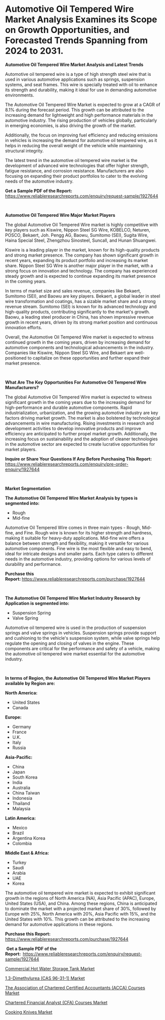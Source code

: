 <p><h1>Automotive Oil Tempered Wire Market Analysis Examines its Scope on Growth Opportunities, and Forecasted Trends Spanning from 2024 to 2031.</h1></p><p><strong>Automotive Oil Tempered Wire Market Analysis and Latest Trends</strong></p>
<p><p>Automotive oil tempered wire is a type of high strength steel wire that is used in various automotive applications such as springs, suspension systems, and seat frames. This wire is specially treated with oil to enhance its strength and durability, making it ideal for use in demanding automotive environments.</p><p>The Automotive Oil Tempered Wire Market is expected to grow at a CAGR of 8.1% during the forecast period. This growth can be attributed to the increasing demand for lightweight and high performance materials in the automotive industry. The rising production of vehicles globally, particularly in emerging economies, is also driving the growth of the market.</p><p>Additionally, the focus on improving fuel efficiency and reducing emissions in vehicles is increasing the demand for automotive oil tempered wire, as it helps in reducing the overall weight of the vehicle while maintaining structural integrity.</p><p>The latest trend in the automotive oil tempered wire market is the development of advanced wire technologies that offer higher strength, fatigue resistance, and corrosion resistance. Manufacturers are also focusing on expanding their product portfolios to cater to the evolving needs of the automotive industry.</p></p>
<p><strong>Get a Sample PDF of the Report:&nbsp;</strong> <a href="https://www.reliableresearchreports.com/enquiry/request-sample/1927644">https://www.reliableresearchreports.com/enquiry/request-sample/1927644</a></p>
<p>&nbsp;</p>
<p><strong>Automotive Oil Tempered Wire Major Market Players</strong></p>
<p><p>The global Automotive Oil Tempered Wire market is highly competitive with key players such as Kiswire, Nippon Steel SG Wire, KOBELCO, Neturen, POSCO, Bekaert, Joh. Pengg AG, Baowu, Sumitomo (SEI), Sugita Wire, Haina Special Steel, Zhengzhou Sinosteel, Suncall, and Hunan Shuangwei. </p><p>Kiswire is a leading player in the market, known for its high-quality products and strong market presence. The company has shown significant growth in recent years, expanding its product portfolio and increasing its market share. Nippon Steel SG Wire is another major player in the market, with a strong focus on innovation and technology. The company has experienced steady growth and is expected to continue expanding its market presence in the coming years.</p><p>In terms of market size and sales revenue, companies like Bekaert, Sumitomo (SEI), and Baowu are key players. Bekaert, a global leader in steel wire transformation and coatings, has a sizable market share and a strong revenue stream. Sumitomo (SEI) is known for its advanced technology and high-quality products, contributing significantly to the market's growth. Baowu, a leading steel producer in China, has shown impressive revenue growth in recent years, driven by its strong market position and continuous innovation efforts.</p><p>Overall, the Automotive Oil Tempered Wire market is expected to witness continued growth in the coming years, driven by increasing demand for automotive components and technological advancements in the industry. Companies like Kiswire, Nippon Steel SG Wire, and Bekaert are well-positioned to capitalize on these opportunities and further expand their market presence.</p></p>
<p>&nbsp;</p>
<p><strong>What Are The Key Opportunities For Automotive Oil Tempered Wire Manufacturers?</strong></p>
<p><p>The global Automotive Oil Tempered Wire market is expected to witness significant growth in the coming years due to the increasing demand for high-performance and durable automotive components. Rapid industrialization, urbanization, and the growing automotive industry are key factors driving market growth. The market is also bolstered by technological advancements in wire manufacturing. Rising investments in research and development activities to develop innovative products and improve efficiency are anticipated to further propel market growth. Additionally, the increasing focus on sustainability and the adoption of cleaner technologies in the automotive sector are expected to create lucrative opportunities for market players.</p></p>
<p><strong>Inquire or Share Your Questions If Any Before Purchasing This Report:</strong> <a href="https://www.reliableresearchreports.com/enquiry/pre-order-enquiry/1927644">https://www.reliableresearchreports.com/enquiry/pre-order-enquiry/1927644</a></p>
<p>&nbsp;</p>
<p><strong>Market Segmentation</strong></p>
<p><strong>The Automotive Oil Tempered Wire Market Analysis by types is segmented into:</strong></p>
<p><ul><li>Rough</li><li>Mid-fine</li></ul></p>
<p><p>Automotive Oil Tempered Wire comes in three main types - Rough, Mid-fine, and Fine. Rough wire is known for its higher strength and hardness, making it suitable for heavy-duty applications. Mid-fine wire offers a balance between strength and flexibility, making it versatile for various automotive components. Fine wire is the most flexible and easy to bend, ideal for intricate designs and smaller parts. Each type caters to different needs in the automotive industry, providing options for various levels of durability and performance.</p></p>
<p><strong>Purchase this Report:&nbsp;</strong><a href="https://www.reliableresearchreports.com/purchase/1927644">https://www.reliableresearchreports.com/purchase/1927644</a></p>
<p>&nbsp;</p>
<p><strong>The Automotive Oil Tempered Wire Market Industry Research by Application is segmented into:</strong></p>
<p><ul><li>Suspension Spring</li><li>Valve Spring</li></ul></p>
<p><p>Automotive oil tempered wire is used in the production of suspension springs and valve springs in vehicles. Suspension springs provide support and cushioning to the vehicle's suspension system, while valve springs help regulate the opening and closing of valves in the engine. These components are critical for the performance and safety of a vehicle, making the automotive oil tempered wire market essential for the automotive industry.</p></p>
<p>&nbsp;</p>
<p><strong>In terms of Region, the Automotive Oil Tempered Wire Market Players available by Region are:</strong></p>
<p>
    <p> <strong> North America: </strong>
        <ul>
            <li>United States</li>
            <li>Canada</li>
        </ul>
        </p> 
    <p> <strong> Europe: </strong>
        <ul>
            <li>Germany</li>
            <li>France</li>
            <li>U.K.</li>
            <li>Italy</li>
            <li>Russia</li>
        </ul>
        </p> 
    <p> <strong> Asia-Pacific: </strong>
        <ul>
            <li>China</li>
            <li>Japan</li>
            <li>South Korea</li>
            <li>India</li>
            <li>Australia</li>
            <li>China Taiwan</li>
            <li>Indonesia</li>
            <li>Thailand</li>
            <li>Malaysia</li>
        </ul>
        </p> 
    <p> <strong> Latin America: </strong>
        <ul>
            <li>Mexico</li>
            <li>Brazil</li>
            <li>Argentina Korea</li>
            <li>Colombia</li>
        </ul>
        </p> 
    <p> <strong> Middle East & Africa: </strong>
        <ul>
            <li>Turkey</li>
            <li>Saudi</li>
            <li>Arabia</li>
            <li>UAE</li>
            <li>Korea</li>
        </ul>
    </p>
    </p>
<p><p>The automotive oil tempered wire market is expected to exhibit significant growth in the regions of North America (NA), Asia Pacific (APAC), Europe, United States (USA), and China. Among these regions, China is anticipated to dominate the market with a projected market share of 30%, followed by Europe with 25%, North America with 20%, Asia Pacific with 15%, and the United States with 10%. This growth can be attributed to the increasing demand for automotive applications in these regions.</p></p>
<p><strong>Purchase this Report: </strong><a href="https://www.reliableresearchreports.com/purchase/1927644">https://www.reliableresearchreports.com/purchase/1927644</a></p>
<p>&nbsp;<strong>Get a Sample PDF of the Report:&nbsp;&nbsp;</strong><a href="https://www.reliableresearchreports.com/enquiry/request-sample/1927644">https://www.reliableresearchreports.com/enquiry/request-sample/1927644</a></p>
<p><strong></strong></p>
<p><p><a href="https://view.publitas.com/reportprime-1/commercial-hot-water-storage-tank-market-challenges-opportunities-and-growth-drivers-and-major-market-players-forecasted-for-period-from-2024-2031/">Commercial Hot Water Storage Tank Market</a></p><p><a href="https://valiant-lunge-8fe.notion.site/1-3-Dimethylurea-CAS-96-31-1-Market-Share-Market-New-Trends-Analysis-Report-By-Type-By-Applicat-618750e8d0d74b3cb32992dee80a2773">1,3-Dimethylurea (CAS 96-31-1) Market</a></p><p><a href="https://picayune-night-cbd.notion.site/The-Association-of-Chartered-Certified-Accountants-ACCA-Courses-Market-Centers-on-Aspects-such-as-ec21971b8f5c404eac8c09f6dda080dd">The Association of Chartered Certified Accountants (ACCA) Courses Market</a></p><p><a href="https://artistic-helicopter-ca9.notion.site/Chartered-Financial-Analyst-CFA-Courses-Market-Size-Share-Trends-Analysis-Report-By-Material-B-c1d97b5b0a7f413b966a96cc40fb2952">Chartered Financial Analyst (CFA) Courses Market</a></p><p><a href="https://view.publitas.com/reportprime-1/cooking-knives-market-dynamics-2024-2031-also-about-its-market-trends-projections-and-opportunities/">Cooking Knives Market</a></p></p>
